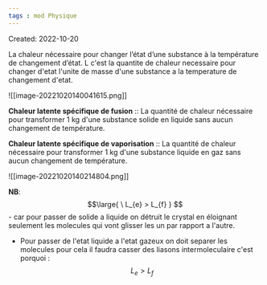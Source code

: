 ```yaml
---
tags : mod Physique
---
```

Created: 2022-10-20

La chaleur nécessaire pour changer l’état d’une substance à la température de changement d’état. 
L c'est la quantite de chaleur necessaire pour changer d'etat l'unite de masse d'une substance a la temperature de changement d'etat.

![[image-20221020140041615.png]]

**Chaleur latente spécifique de fusion** :: La quantité de chaleur nécessaire pour transformer 1 kg d'une substance solide en liquide sans aucun changement de température.


**Chaleur latente spécifique de vaporisation** :: La quantité de chaleur nécessaire pour transformer 1 kg d'une substance liquide en gaz sans aucun changement de température. 


![[image-20221020140214804.png]]


**NB**: $$\large{ \ L_{e} > L_{f} } $$ - car pour passer de solide a liquide on détruit le crystal en éloignant seulement  les molecules qui vont glisser les un par rapport a l'autre. 
- Pour passer de l'etat liquide a l'etat gazeux on doit separer les molecules pour cela il faudra casser des liasons intermoleculaire c'est porquoi : $$\ L_{e} > L_{f} $$